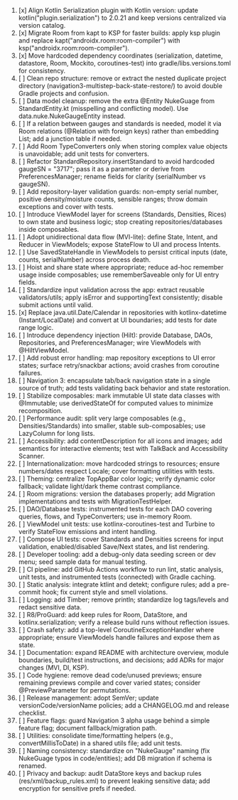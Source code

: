 1. [x] Align Kotlin Serialization plugin with Kotlin version: update kotlin("plugin.serialization") to 2.0.21 and keep versions centralized via version catalog.
2. [x] Migrate Room from kapt to KSP for faster builds: apply ksp plugin and replace kapt("androidx.room:room-compiler") with ksp("androidx.room:room-compiler").
3. [x] Move hardcoded dependency coordinates (serialization, datetime, datastore, Room, Mockito, coroutines-test) into gradle/libs.versions.toml for consistency.
4. [ ] Clean repo structure: remove or extract the nested duplicate project directory (navigation3-multistep-back-state-restore/) to avoid double Gradle projects and confusion.
5. [ ] Data model cleanup: remove the extra @Entity NukeGuage from StandardEntity.kt (misspelling and conflicting model). Use data.nuke.NukeGaugeEntity instead.
6. [ ] If a relation between gauges and standards is needed, model it via Room relations (@Relation with foreign keys) rather than embedding List<StandardEntity>; add a junction table if needed.
7. [ ] Add Room TypeConverters only when storing complex value objects is unavoidable; add unit tests for converters.
8. [ ] Refactor StandardRepository.insertStandard to avoid hardcoded gaugeSN = "3717"; pass it as a parameter or derive from PreferencesManager; rename fields for clarity (serialNumber vs gaugeSN).
9. [ ] Add repository-layer validation guards: non-empty serial number, positive density/moisture counts, sensible ranges; throw domain exceptions and cover with tests.
10. [ ] Introduce ViewModel layer for screens (Standards, Densities, Rices) to own state and business logic; stop creating repositories/databases inside composables.
11. [ ] Adopt unidirectional data flow (MVI-lite): define State, Intent, and Reducer in ViewModels; expose StateFlow to UI and process Intents.
12. [ ] Use SavedStateHandle in ViewModels to persist critical inputs (date, counts, serialNumber) across process death.
13. [ ] Hoist and share state where appropriate; reduce ad-hoc remember usage inside composables; use rememberSaveable only for UI entry fields.
14. [ ] Standardize input validation across the app: extract reusable validators/utils; apply isError and supportingText consistently; disable submit actions until valid.
15. [x] Replace java.util.Date/Calendar in repositories with kotlinx-datetime (Instant/LocalDate) and convert at UI boundaries; add tests for date range logic.
16. [ ] Introduce dependency injection (Hilt): provide Database, DAOs, Repositories, and PreferencesManager; wire ViewModels with @HiltViewModel.
17. [ ] Add robust error handling: map repository exceptions to UI error states; surface retry/snackbar actions; avoid crashes from coroutine failures.
18. [ ] Navigation 3: encapsulate tab/back navigation state in a single source of truth; add tests validating back behavior and state restoration.
19. [ ] Stabilize composables: mark immutable UI state data classes with @Immutable; use derivedStateOf for computed values to minimize recomposition.
20. [ ] Performance audit: split very large composables (e.g., Densities/Standards) into smaller, stable sub-composables; use LazyColumn for long lists.
21. [ ] Accessibility: add contentDescription for all icons and images; add semantics for interactive elements; test with TalkBack and Accessibility Scanner.
22. [ ] Internationalization: move hardcoded strings to resources; ensure numbers/dates respect Locale; cover formatting utilities with tests.
23. [ ] Theming: centralize TopAppBar color logic; verify dynamic color fallback; validate light/dark theme contrast compliance.
24. [ ] Room migrations: version the databases properly; add Migration implementations and tests with MigrationTestHelper.
25. [ ] DAO/Database tests: instrumented tests for each DAO covering queries, flows, and TypeConverters; use in-memory Room.
26. [ ] ViewModel unit tests: use kotlinx-coroutines-test and Turbine to verify StateFlow emissions and intent handling.
27. [ ] Compose UI tests: cover Standards and Densities screens for input validation, enabled/disabled Save/Next states, and list rendering.
28. [ ] Developer tooling: add a debug-only data seeding screen or dev menu; seed sample data for manual testing.
29. [ ] CI pipeline: add GitHub Actions workflow to run lint, static analysis, unit tests, and instrumented tests (connected) with Gradle caching.
30. [ ] Static analysis: integrate ktlint and detekt; configure rules; add a pre-commit hook; fix current style and smell violations.
31. [ ] Logging: add Timber; remove println; standardize log tags/levels and redact sensitive data.
32. [ ] R8/ProGuard: add keep rules for Room, DataStore, and kotlinx.serialization; verify a release build runs without reflection issues.
33. [ ] Crash safety: add a top-level CoroutineExceptionHandler where appropriate; ensure ViewModels handle failures and expose them as state.
34. [ ] Documentation: expand README with architecture overview, module boundaries, build/test instructions, and decisions; add ADRs for major changes (MVI, DI, KSP).
35. [ ] Code hygiene: remove dead code/unused previews; ensure remaining previews compile and cover varied states; consider @PreviewParameter for permutations.
36. [ ] Release management: adopt SemVer; update versionCode/versionName policies; add a CHANGELOG.md and release checklist.
37. [ ] Feature flags: guard Navigation 3 alpha usage behind a simple feature flag; document fallback/migration path.
38. [ ] Utilities: consolidate time/formatting helpers (e.g., convertMillisToDate) in a shared utils file; add unit tests.
39. [ ] Naming consistency: standardize on "NukeGauge" naming (fix NukeGuage typos in code/entities); add DB migration if schema is renamed.
40. [ ] Privacy and backup: audit DataStore keys and backup rules (res/xml/backup_rules.xml) to prevent leaking sensitive data; add encryption for sensitive prefs if needed.